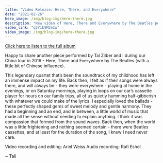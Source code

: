 ```yaml
---
title: "Video Release: Here, There, and Everywhere"
date: "2021-02-26"
hero_image: /img/blog-img/here-there.jpg
description: "New video of Here, There and Everywhere by The Beatles performed by Tali Rubinstein and Tal Zilber"
video_link: "q2Yib9M2eIw"
video_image: /img/blog-img/here-there.jpg
---
```


[Click here to listen to the full album](https://ffm.to/mrduo) 

Happy to share another piece performed by Tal Zilber and I during our China tour in 2019 - Here, There and Everywhere by The Beatles (with a little bit of Chinese influence).

This legendary quartet that’s been the soundtrack of my childhood has left an immense impact on my life. Back then, I felt as if their songs were always there, and will always be - they were everywhere - playing at home in the evenings, or on Saturday mornings, playing in loops on our car’s cassette player for hours on our family trips, all of us quietly humming half-gibberish with whatever we could make of the lyrics. I especially loved the ballads - these perfectly shaped gems of sweet melody and gentle harmony. They had a beginning and an end, and in between, a little world of music that made all the sense without needing to explain anything. I think it was compassion that formed from the sound waves. Back then, when the world was a little frightening and nothing seemed certain - there were Beatles cassettes, and at least for the duration of the song, I knew I need never care.

Video recording and editing: Ariel Weiss
Audio recording: Rafi Eshel

~ Tali
